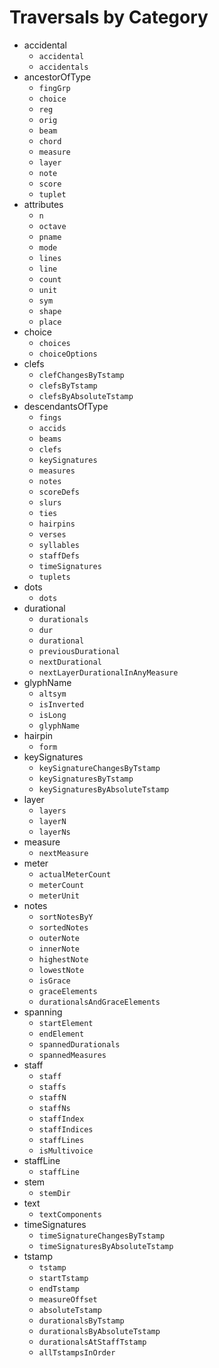# Traversals by Category

* accidental
  - `accidental`
  - `accidentals`
* ancestorOfType
  - `fingGrp`
  - `choice`
  - `reg`
  - `orig`
  - `beam`
  - `chord`
  - `measure`
  - `layer`
  - `note`
  - `score`
  - `tuplet`
* attributes
  - `n`
  - `octave`
  - `pname`
  - `mode`
  - `lines`
  - `line`
  - `count`
  - `unit`
  - `sym`
  - `shape`
  - `place`
* choice
  - `choices`
  - `choiceOptions`
* clefs
  - `clefChangesByTstamp`
  - `clefsByTstamp`
  - `clefsByAbsoluteTstamp`
* descendantsOfType
  - `fings`
  - `accids`
  - `beams`
  - `clefs`
  - `keySignatures`
  - `measures`
  - `notes`
  - `scoreDefs`
  - `slurs`
  - `ties`
  - `hairpins`
  - `verses`
  - `syllables`
  - `staffDefs`
  - `timeSignatures`
  - `tuplets`
* dots
  - `dots`
* durational
  - `durationals`
  - `dur`
  - `durational`
  - `previousDurational`
  - `nextDurational`
  - `nextLayerDurationalInAnyMeasure`
* glyphName
  - `altsym`
  - `isInverted`
  - `isLong`
  - `glyphName`
* hairpin
  - `form`
* keySignatures
  - `keySignatureChangesByTstamp`
  - `keySignaturesByTstamp`
  - `keySignaturesByAbsoluteTstamp`
* layer
  - `layers`
  - `layerN`
  - `layerNs`
* measure
  - `nextMeasure`
* meter
  - `actualMeterCount`
  - `meterCount`
  - `meterUnit`
* notes
  - `sortNotesByY`
  - `sortedNotes`
  - `outerNote`
  - `innerNote`
  - `highestNote`
  - `lowestNote`
  - `isGrace`
  - `graceElements`
  - `durationalsAndGraceElements`
* spanning
  - `startElement`
  - `endElement`
  - `spannedDurationals`
  - `spannedMeasures`
* staff
  - `staff`
  - `staffs`
  - `staffN`
  - `staffNs`
  - `staffIndex`
  - `staffIndices`
  - `staffLines`
  - `isMultivoice`
* staffLine
  - `staffLine`
* stem
  - `stemDir`
* text
  - `textComponents`
* timeSignatures
  - `timeSignatureChangesByTstamp`
  - `timeSignaturesByAbsoluteTstamp`
* tstamp
  - `tstamp`
  - `startTstamp`
  - `endTstamp`
  - `measureOffset`
  - `absoluteTstamp`
  - `durationalsByTstamp`
  - `durationalsByAbsoluteTstamp`
  - `durationalsAtStaffTstamp`
  - `allTstampsInOrder`
